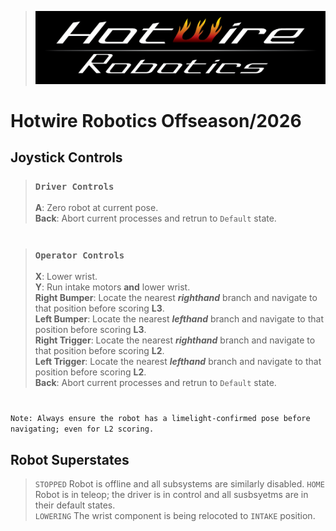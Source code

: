 > ![logo](src\main\deploy\logo.png)
# Hotwire Robotics Offseason/2026
## Joystick Controls
> ### `Driver Controls`     
> **A**: Zero robot at current pose.      
**Back**: Abort current processes and retrun to `Default` state.      
#
> ### `Operator Controls`        
> **X**: Lower wrist.     
**Y**: Run intake motors **and** lower wrist.      
**Right Bumper**: Locate the nearest ***righthand*** branch and navigate to that position before scoring **L3**.      
**Left Bumper**: Locate the nearest ***lefthand*** branch and navigate to that position before scoring **L3**.        
**Right Trigger**: Locate the nearest ***righthand*** branch and navigate to that position before scoring **L2**.           
**Left Trigger**: Locate the nearest         ***lefthand*** branch and navigate to that position before scoring **L2**.       
**Back**: Abort current processes and retrun to `Default` state.  
#
`Note: Always ensure the robot has a limelight-confirmed pose before navigating; even for L2 scoring.`
## Robot Superstates
> `STOPPED` Robot is offline and all subsystems are similarly disabled.
> `HOME` Robot is in teleop; the driver is in control and all susbsyetms are in their default states.   
> `LOWERING` The wrist component is being relocoted to `INTAKE` position.      
<!-- > `SCORING_{RIGHT/LEFT}_{UP/DOWN}` -->